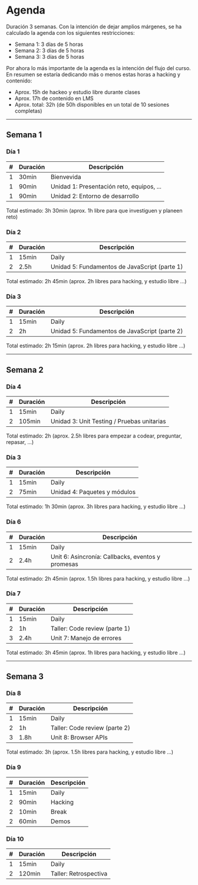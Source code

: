 # Agenda

Duración 3 semanas. Con la intención de dejar amplios márgenes, se ha calculado
la agenda con los siguientes restricciones:

* Semana 1: 3 días de 5 horas
* Semana 2: 3 días de 5 horas
* Semana 3: 3 días de 5 horas

Por ahora lo más importante de la agenda es la intención del flujo del curso. En
resumen se estaría dedicando más o menos estas horas a hacking y contenido:

* Aprox. 15h de hackeo y estudio libre durante clases
* Aprox. 17h de contenido en LMS
* Aprox. total: 32h (de 50h disponibles en un total de 10 sesiones completas)

***

## Semana 1

### Día 1

| # | Duración | Descripción
|---|----------|------------
| 1 | 30min    | Bienvevida
| 1 | 90min    | Unidad 1: Presentación reto, equipos, ...
| 1 | 90min    | Unidad 2: Entorno de desarrollo

Total estimado: 3h 30min (aprox. 1h libre para que investiguen y planeen reto)

### Día 2

| # | Duración | Descripción
|---|----------|------------
| 1 | 15min    | Daily
| 2 | 2.5h     | Unidad 5: Fundamentos de JavaScript (parte 1)

Total estimado: 2h 45min (aprox. 2h libres para hacking, y estudio libre ...)

### Día 3

| # | Duración | Descripción
|---|----------|------------
| 1 | 15min    | Daily
| 2 | 2h       | Unidad 5: Fundamentos de JavaScript (parte 2)

Total estimado: 2h 15min (aprox. 2h libres para hacking, y estudio libre ...)

***

## Semana 2

### Día 4

| # | Duración | Descripción
|---|----------|------------
| 1 | 15min    | Daily
| 2 | 105min   | Unidad 3: Unit Testing / Pruebas unitarias

Total estimado: 2h (aprox. 2.5h libres para empezar a codear, preguntar, repasar, ...)

### Día 3

| # | Duración | Descripción
|---|----------|------------
| 1 | 15min    | Daily
| 2 | 75min    | Unidad 4: Paquetes y módulos

Total estimado: 1h 30min (aprox. 3h libres para hacking, y estudio libre ...)

### Día 6

| # | Duración | Descripción
|---|----------|------------
| 1 | 15min    | Daily
| 2 | 2.4h     | Unit 6: Asincronía: Callbacks, eventos y promesas

Total estimado: 2h 45min (aprox. 1.5h libres para hacking, y estudio libre ...)

### Día 7

| # | Duración | Descripción
|---|----------|------------
| 1 | 15min    | Daily
| 2 | 1h       | Taller: Code review (parte 1)
| 3 | 2.4h     | Unit 7: Manejo de errores

Total estimado: 3h 45min (aprox. 1h libres para hacking, y estudio libre ...)

***

## Semana 3

### Día 8

| # | Duración | Descripción
|---|----------|------------
| 1 | 15min    | Daily
| 2 | 1h       | Taller: Code review (parte 2)
| 3 | 1.8h     | Unit 8: Browser APIs

Total estimado: 3h (aprox. 1.5h libres para hacking, y estudio libre ...)

### Día 9

| # | Duración | Descripción
|---|----------|------------
| 1 | 15min    | Daily
| 2 | 90min    | Hacking
| 2 | 10min    | Break
| 2 | 60min    | Demos

### Día 10

| # | Duración | Descripción
|---|----------|------------
| 1 | 15min    | Daily
| 2 | 120min   | Taller: Retrospectiva
